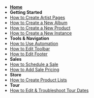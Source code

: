 <!-- docs/_sidebar.md -->

* **[**Home**](/)**
* **Getting Started**
* [How to Create Artist Pages](artist_page.md)
* [How to Create a New Album](album.md)
* [How to Create a New Product](product.md)
* [How to Create a New Instance](instances.md)
* **Tools & Navigation**
* [How to Use Automation](automation.md)
* [How to Edit Toolbar](Toolbar.md)
* [How to Edit Footer](Footer.md)
* **Sales**
* [How to Schedule a Sale](sale.md)
* [How to Add Sale Pricing](single_item_sale.md)
* **Store**
* [How to Create Product Lists](product_lists.md)
* **Tour**
* [How to Edit & Troubleshoot Tour Dates](tours.md)
